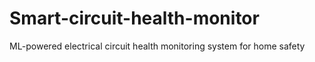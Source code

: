 # Smart-circuit-health-monitor
ML-powered electrical circuit health monitoring system for home safety
